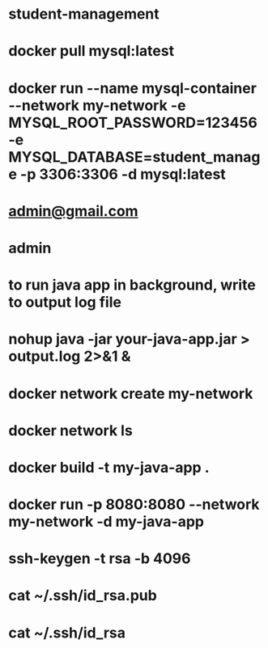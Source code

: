 # student-management
# docker pull mysql:latest
# docker run --name mysql-container --network my-network -e MYSQL_ROOT_PASSWORD=123456 -e MYSQL_DATABASE=student_manage -p 3306:3306 -d mysql:latest
# admin@gmail.com
# admin

# to run java app in background, write to output log file
# nohup java -jar your-java-app.jar > output.log 2>&1 &

# docker network create my-network
# docker network ls

# docker build -t my-java-app .
# docker run -p 8080:8080 --network my-network -d my-java-app


# ssh-keygen -t rsa -b 4096
# cat ~/.ssh/id_rsa.pub
# cat ~/.ssh/id_rsa